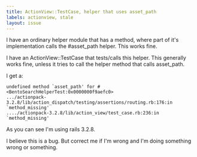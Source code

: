 ```yaml
---
title: ActionView::TestCase, helper that uses asset_path
labels: actionview, stale
layout: issue
---
```


I have an ordinary helper module that has a method, where part of it's implementation calls the #asset_path helper. This works fine. 

I have an ActionView::TestCase that tests/calls this helper. This generally works fine, unless it tries to call the helper method that calls asset_path. 

I get a:

```
undefined method `asset_path' for #<BentoSearchHelperTest:0x0000000f9aefc0>
.../actionpack-3.2.8/lib/action_dispatch/testing/assertions/routing.rb:176:in `method_missing'
..../actionpack-3.2.8/lib/action_view/test_case.rb:236:in `method_missing'
```

As you can see I'm using rails 3.2.8. 

I believe this is a bug. But correct me if I'm wrong and I'm doing something wrong or something. 

